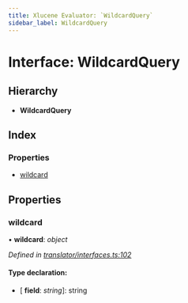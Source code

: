 ```yaml
---
title: Xlucene Evaluator: `WildcardQuery`
sidebar_label: WildcardQuery
---
```


# Interface: WildcardQuery

## Hierarchy

* **WildcardQuery**

## Index

### Properties

* [wildcard](wildcardquery.md#wildcard)

## Properties

###  wildcard

• **wildcard**: *object*

*Defined in [translator/interfaces.ts:102](https://github.com/terascope/teraslice/blob/d2d877b60/packages/xlucene-evaluator/src/translator/interfaces.ts#L102)*

#### Type declaration:

* \[ **field**: *string*\]: string
